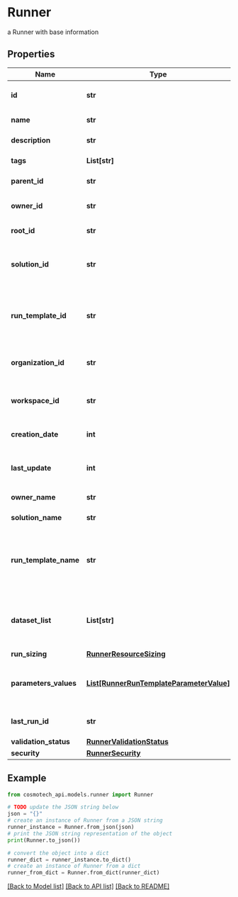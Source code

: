# Runner

a Runner with base information

## Properties

Name | Type | Description | Notes
------------ | ------------- | ------------- | -------------
**id** | **str** | the Runner unique identifier | [optional] [readonly] 
**name** | **str** | the Runner name | [optional] 
**description** | **str** | the Runner description | [optional] 
**tags** | **List[str]** | the list of tags | [optional] 
**parent_id** | **str** | the Runner parent id | [optional] 
**owner_id** | **str** | the user id which own this Runner | [optional] [readonly] 
**root_id** | **str** | the runner root id | [optional] [readonly] 
**solution_id** | **str** | the Solution Id associated with this Runner | [optional] [readonly] 
**run_template_id** | **str** | the Solution Run Template Id associated with this Runner | [optional] 
**organization_id** | **str** | the associated Organization Id | [optional] [readonly] 
**workspace_id** | **str** | the associated Workspace Id | [optional] [readonly] 
**creation_date** | **int** | the Runner creation date | [optional] [readonly] 
**last_update** | **int** | the last time a Runner was updated | [optional] [readonly] 
**owner_name** | **str** | the name of the owner | [optional] [readonly] 
**solution_name** | **str** | the Solution name | [optional] [readonly] 
**run_template_name** | **str** | the Solution Run Template name associated with this Runner | [optional] [readonly] 
**dataset_list** | **List[str]** | the list of Dataset Id associated to this Runner Run Template | [optional] 
**run_sizing** | [**RunnerResourceSizing**](RunnerResourceSizing.md) |  | [optional] 
**parameters_values** | [**List[RunnerRunTemplateParameterValue]**](RunnerRunTemplateParameterValue.md) | the list of Solution Run Template parameters values | [optional] 
**last_run_id** | **str** | last run id from current runner | [optional] 
**validation_status** | [**RunnerValidationStatus**](RunnerValidationStatus.md) |  | [optional] 
**security** | [**RunnerSecurity**](RunnerSecurity.md) |  | [optional] 

## Example

```python
from cosmotech_api.models.runner import Runner

# TODO update the JSON string below
json = "{}"
# create an instance of Runner from a JSON string
runner_instance = Runner.from_json(json)
# print the JSON string representation of the object
print(Runner.to_json())

# convert the object into a dict
runner_dict = runner_instance.to_dict()
# create an instance of Runner from a dict
runner_from_dict = Runner.from_dict(runner_dict)
```
[[Back to Model list]](../README.md#documentation-for-models) [[Back to API list]](../README.md#documentation-for-api-endpoints) [[Back to README]](../README.md)


